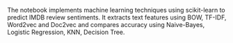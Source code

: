 The notebook implements machine learning techniques using scikit-learn to predict IMDB review sentiments. It extracts text features using BOW, TF-IDF, Word2vec and Doc2vec and compares accuracy using Naive-Bayes, Logistic Regression, KNN, Decision Tree.
